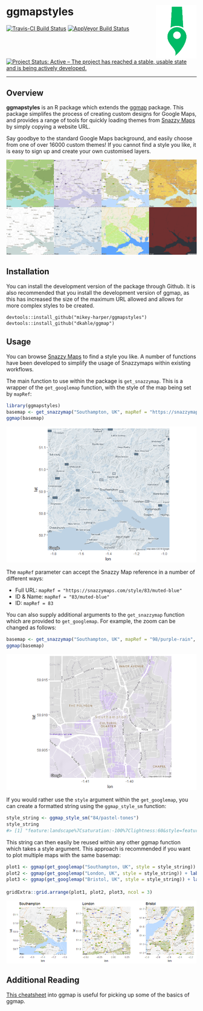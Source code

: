 
<!-- README.md is generated from README.Rmd. Please edit that file -->
ggmapstyles <img src="man/images/SnazzyMaps-Icon-Transparent.png" align="right" />
==================================================================================

[![Travis-CI Build Status](https://travis-ci.org/mikey-harper/ggmapstyles.svg?branch=master)](https://travis-ci.org/mikey-harper/ggmapstyles) [![AppVeyor Build Status](https://ci.appveyor.com/api/projects/status/github/mikey-harper/ggmapstyles?branch=master&svg=true)](https://ci.appveyor.com/project/mikey-harper/ggmapstyles) [![Project Status: Active – The project has reached a stable, usable state and is being actively developed.](http://www.repostatus.org/badges/latest/active.svg)](http://www.repostatus.org/#active)

------------------------------------------------------------------------

Overview
--------

**ggmapstyles** is an R package which extends the [ggmap](https://github.com/dkahle/ggmap) package. This package simplifes the process of creating custom designs for Google Maps, and provides a range of tools for quickly loading themes from [Snazzy Maps](https://snazzymaps.com/) by simply copying a website URL.

Say goodbye to the standard Google Maps background, and easily choose from one of over 16000 custom themes! If you cannot find a style you like, it is easy to sign up and create your own customised layers.

![](man/figures/README-unnamed-chunk-2-1.png)

Installation
------------

You can install the development version of the package through Github. It is also recommended that you install the development version of ggmap, as this has increased the size of the maximum URL allowed and allows for more complex styles to be created.

    devtools::install_github("mikey-harper/ggmapstyles")
    devtools::install_github("dkahle/ggmap")

Usage
-----

You can browse [Snazzy Maps](https://snazzymaps.com/) to find a style you like. A number of functions have been developed to simplify the usage of Snazzymaps within existing workflows.

The main function to use within the package is `get_snazzymap`. This is a wrapper of the `get_googlemap` function, with the style of the map being set by `mapRef`:

``` r
library(ggmapstyles)
basemap <- get_snazzymap("Southampton, UK", mapRef = "https://snazzymaps.com/style/83/muted-blue")
ggmap(basemap)
```

![](man/figures/README-unnamed-chunk-3-1.png)

The `mapRef` parameter can accept the Snazzy Map reference in a number of different ways:

-   Full URL: `mapRef = "https://snazzymaps.com/style/83/muted-blue"`
-   ID & Name: `mapRef = "83/muted-blue"`
-   ID: `mapRef = 83`

You can also supply additional arguments to the `get_snazzymap` function which are provided to `get_googlemap`. For example, the zoom can be changed as follows:

``` r
basemap <- get_snazzymap("Southampton, UK", mapRef = "98/purple-rain", zoom = 15)
ggmap(basemap)
```

![](man/figures/README-unnamed-chunk-4-1.png)

If you would rather use the `style` argument within the `get_googlemap`, you can create a formatted string using the `ggmap_style_sm` function:

``` r
style_string <- ggmap_style_sm("84/pastel-tones")
style_string
#> [1] "feature:landscape%7Csaturation:-100%7Clightness:60&style=feature:road.local%7Csaturation:-100%7Clightness:40%7Cvisibility:on&style=feature:transit%7Csaturation:-100%7Cvisibility:simplified&style=feature:administrative.province%7Cvisibility:off&style=feature:water%7Cvisibility:on%7Clightness:30&style=feature:road.highway%7Celement:geometry.fill%7Ccolor:0xef8c25%7Clightness:40&style=feature:road.highway%7Celement:geometry.stroke%7Cvisibility:off&style=feature:poi.park%7Celement:geometry.fill%7Ccolor:0xb6c54c%7Clightness:40%7Csaturation:-40&style="
```

This string can then easily be reused within any other ggmap function which takes a style argument. This approach is recommended if you want to plot multiple maps with the same basemap:

``` r
plot1 <- ggmap(get_googlemap("Southampton, UK", style = style_string)) + labs(title = "Southampton")
plot2 <- ggmap(get_googlemap("London, UK", style = style_string)) + labs(title = "London")
plot3 <- ggmap(get_googlemap("Bristol, UK", style = style_string)) + labs(title = "Bristol")

gridExtra::grid.arrange(plot1, plot2, plot3, ncol = 3)
```

![](man/figures/README-unnamed-chunk-6-1.png)

Additional Reading
------------------

[This cheatsheet](https://www.nceas.ucsb.edu/~frazier/RSpatialGuides/ggmap/ggmapCheatsheet.pdf) into ggmap is useful for picking up some of the basics of ggmap.
